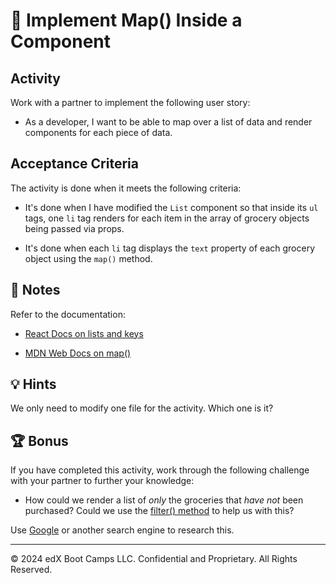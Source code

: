 # 📖 Implement Map() Inside a Component

## Activity

Work with a partner to implement the following user story:

* As a developer, I want to be able to map over a list of data and render components for each piece of data.

## Acceptance Criteria

The activity is done when it meets the following criteria:

* It's done when I have modified the `List` component so that inside its `ul` tags, one `li` tag renders for each item in the array of grocery objects being passed via props.

* It's done when each `li` tag displays the `text` property of each grocery object using the `map()` method.

## 📝 Notes

Refer to the documentation:

* [React Docs on lists and keys](https://react.dev/learn/rendering-lists)

* [MDN Web Docs on map()](https://developer.mozilla.org/en-US/docs/Web/JavaScript/Reference/Global_Objects/Array/map)

## 💡 Hints

We only need to modify one file for the activity. Which one is it?

## 🏆 Bonus

If you have completed this activity, work through the following challenge with your partner to further your knowledge:

* How could we render a list of *only* the groceries that *have not* been purchased? Could we use the [filter() method](https://developer.mozilla.org/en-US/docs/Web/JavaScript/Reference/Global_Objects/Array/filter) to help us with this?

Use [Google](https://www.google.com) or another search engine to research this.

---
© 2024 edX Boot Camps LLC. Confidential and Proprietary. All Rights Reserved.
